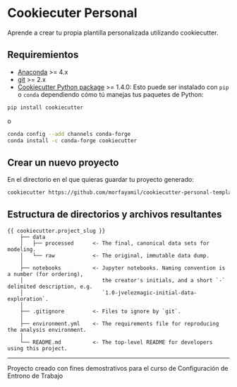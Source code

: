 # Cookiecuter Personal

Aprende a crear tu propia plantilla personalizada utilizando cookiecutter.

## Requiremientos

- [Anaconda](https://www.anaconda.com/download/) >= 4.x
- [git](https://git-scm.com/) >= 2.x
- [Cookiecutter Python package](http://cookiecutter.readthedocs.org/en/latest/installation.html) >= 1.4.0:
    Esto puede ser instalado con `pip` o `conda` dependiendo cómo tú manejas tus paquetes de Python:

``` bash
pip install cookiecutter
```

o

``` bash
conda config --add channels conda-forge 
conda install -c conda-forge cookiecutter
```

## Crear un nuevo proyecto

En el directorio en el que quieras guardar tu proyecto generado:

```bash
cookiecutter https://github.com/morfayamil/cookiecutter-personal-template --checkout main
```


## Estructura de directorios y archivos resultantes

    {{ cookiecutter.project_slug }}
        ├── data
        │   ├── processed      <- The final, canonical data sets for modeling.
        │   └── raw            <- The original, immutable data dump.
        │
        ├── notebooks          <- Jupyter notebooks. Naming convention is a number (for ordering),
        │                         the creator's initials, and a short `-` delimited description, e.g.
        │                         `1.0-jvelezmagic-initial-data-exploration`.
        │
        ├── .gitignore         <- Files to ignore by `git`.
        │
        ├── environment.yml    <- The requirements file for reproducing the analysis environment.
        │
        └── README.md          <- The top-level README for developers using this project.

---
Proyecto creado con fines demostrativos para el curso de Configuración de Entrono de Trabajo
